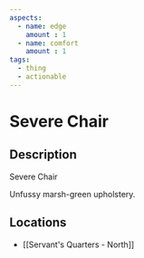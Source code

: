 ```yaml
---
aspects: 
  - name: edge
    amount : 1
  - name: comfort
    amount : 1
tags:
  - thing
  - actionable
---
```


# Severe Chair

## Description
Severe Chair

Unfussy marsh-green upholstery.
## Locations
- [[Servant's Quarters - North]]